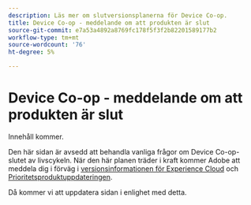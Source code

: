 ```yaml
---
description: Läs mer om slutversionsplanerna för Device Co-op.
title: Device Co-op - meddelande om att produkten är slut
source-git-commit: e7a53a4892a8769fc178f5f3f2b82201589177b2
workflow-type: tm+mt
source-wordcount: '76'
ht-degree: 5%

---
```


# Device Co-op - meddelande om att produkten är slut

Innehåll kommer.

Den här sidan är avsedd att behandla vanliga frågor om Device Co-op-slutet av livscykeln. När den här planen träder i kraft kommer Adobe att meddela dig i förväg i [versionsinformationen för Experience Cloud](https://experienceleague.adobe.com/docs/release-notes/experience-cloud/current.html) och [Prioritetsproduktuppdateringen](https://www.adobe.com/subscription/priority-product-update.html).

Då kommer vi att uppdatera sidan i enlighet med detta.
